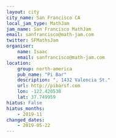 ```yaml
---
layout: city
city_name: San Francisco CA
local_jam_type: MathJam
jam_name: San Francisco MathJam
email: sanfrancisco@math-jam.com
twitter: SFMathsJam
organiser:
    name: Isaac
    email: sanfrancisco@math-jam.com
location:
    group: north-america
    pub_name: "Pi Bar"
    description: ", 1432 Valencia St."
    url: http://pibarsf.com
    lon: -122.420538
    lat: 37.749959
hiatus: False
hiatus_months:
    - 2019-11
changed_dates:
    - 2019-05-22
---
```

